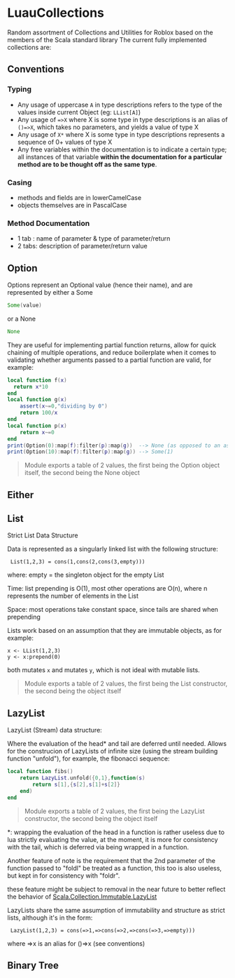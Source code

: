 # LuauCollections
Random assortment of Collections and Utilities for Roblox based on the members of the Scala standard library
The current fully implemented collections are:
## Conventions
### Typing
- Any usage of uppercase `A` in type descriptions refers to the type of the values inside current Object (eg: `LList[A]`)
- Any usage of `=>X` where X is some type in type descriptions is an alias of `()=>X`, which takes no parameters, and yields a value of type X
- Any usage of `X*` where X is some type in type descriptions represents a sequence of 0+ values of type X
- Any free variables within the documentation is to indicate a certain type; all instances of that variable __within the documentation for a particular method are to be thought off as the same type__.
### Casing
- methods and fields are in lowerCamelCase
- objects themselves are in PascalCase
### Method Documentation
- 1 tab : name of parameter & type of parameter/return
- 2 tabs: description of parameter/return value
## Option

Options represent an Optional value (hence their name), and are represented by either a Some
```scala
Some(value)
```
or a None
```scala
None
```
They are useful for implementing partial function returns, allow for quick chaining of multiple operations, and reduce boilerplate when it comes to validating whether arguments passed to a partial function are valid, for example:
```lua
local function f(x)
  return x*10
end
local function g(x)
    assert(x~=0,"dividing by 0")
    return 100/x
end
local function p(x)
    return x~=0
end
print(Option(0):map(f):filter(p):map(g))  --> None (as opposed to an assertion error)
print(Option(10):map(f):filter(p):map(g)) --> Some(1)
```

> Module exports a table of 2 values, the first being the Option object itself, the second being the None object

## Either

## List

Strict List Data Structure

Data is represented as a singularly linked list with the following structure:

	 List(1,2,3) = cons(1,cons(2,cons(3,empty)))

where: empty = the singleton object for the empty List

Time: list prepending is O(1), most other operations are O(n), where n represents the number of elements in the List

Space: most operations take constant space, since tails are shared when prepending

Lists work based on an assumption that they are immutable objects, as for example:
```
x <- LList(1,2,3)
y <- x:prepend(0)
```
both mutates `x` and mutates `y`, which is not ideal with mutable lists.

> Module exports a table of 2 values, the first being the List constructor, the second being the object itself

## LazyList

LazyList (Stream) data structure:

Where the evaluation of the head\* and tail are deferred until needed.
Allows for the construcion of LazyLists of infinite size (using the stream building function "unfold"), for example, the fibonacci sequence:
```lua
local function fibs()
    return LazyList.unfold({0,1},function(s)
        return s[1],{s[2],s[1]+s[2]}
    end)
end
```
> Module exports a table of 2 values, the first being the LazyList constructor, the second being the object itself

\*: wrapping the evaluation of the head in a function is rather useless due to lua strictly evaluating the value, at the moment, it is more for consistency with the tail, which is deferred via being wrapped in a function. 

Another feature of note is the requirement that the 2nd parameter of the function passed to "foldl" be treated as a function, this too is also useless, but kept in for consistency with "foldr".

these feature might be subject to removal in the near future to better reflect the behavior of [Scala.Collection.Immutable.LazyList](https://www.scala-lang.org/api/current/scala/collection/immutable/LazyList.html)

LazyLists share the same assumption of immutability and structure as strict lists, although it's in the form:

	 LazyList(1,2,3) = cons(=>1,=>cons(=>2,=>cons(=>3,=>empty)))
	
where =>x is an alias for ()=>x (see conventions) 

## Binary Tree
